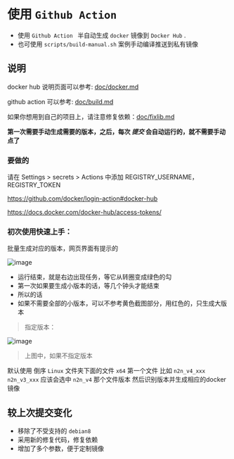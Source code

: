 # 使用 `Github Action `
- 使用 `Github Action `  半自动生成  `docker` 镜像到 `Docker Hub` .
- 也可使用 `scripts/build-manual.sh` 案例手动编译推送到私有镜像


## 说明
docker hub 说明页面可以参考: [doc/docker.md](https://github.com/zctmdc/n2n-lucktu/blob/master/doc/docker.md#%E5%BF%AB%E9%80%9F%E5%85%A5%E9%97%A8)

github action 可以参考: [doc/build.md](https://github.com/zctmdc/n2n-lucktu/blob/master/doc/build.md)

如果你想用到自己的项目上，请注意修复依赖：[doc/fixlib.md](https://github.com/zctmdc/n2n-lucktu/blob/master/doc/fixlib.md)

**第一次需要手动生成需要的版本，之后，每次 *提交* 会自动运行的，就不需要手动点了** 

### 要做的
请在 Settings > secrets > Actions 中添加 REGISTRY_USERNAME，REGISTRY_TOKEN

https://github.com/docker/login-action#docker-hub

https://docs.docker.com/docker-hub/access-tokens/

### 初次使用快速上手：

批量生成对应的版本，网页界面有提示的

![image](https://github.com/lucktu/n2n/assets/24244480/1302bcef-e244-437a-9f45-686a244dd636)

- 运行结束，就是右边出现任务，等它从转圈变成绿色的勾
- 第一次如果要生成小版本的话，等几个钟头才能结束
- 所以的话
- 如果不需要全部的小版本，可以不参考黄色截图部分，用红色的，只生成大版本

> 指定版本：

![image](https://github.com/lucktu/n2n/assets/24244480/e0f11901-7cea-44bc-8f83-c222f6731f7f)

> 上图中，如果不指定版本

默认使用  倒序 `Linux` 文件夹下面的文件 `x64` 第一个文件
比如 `n2n_v4_xxx` `n2n_v3_xxx` 应该会选中 `n2n_v4` 那个文件版本
然后识别版本并生成相应的docker镜像


## 较上次提交变化
- 移除了不受支持的 `debian8`
- 采用新的修复代码，修复依赖
- 增加了多个参数，便于定制镜像

